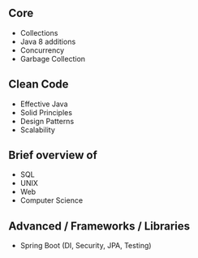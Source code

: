 
## Core 

- Collections
- Java 8 additions
- Concurrency
- Garbage Collection

## Clean Code

- Effective Java
- Solid Principles
- Design Patterns
- Scalability

## Brief overview of

- SQL 
- UNIX 
- Web
- Computer Science

## Advanced / Frameworks / Libraries

- Spring Boot (DI, Security, JPA, Testing)
